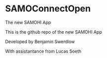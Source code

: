 # SAMOConnectOpen
The new SAMOHI App

This is the github repo of the new SAMOHI App

Developed by Benjamin Swerdlow

With assistantance from Lucas Soeth
